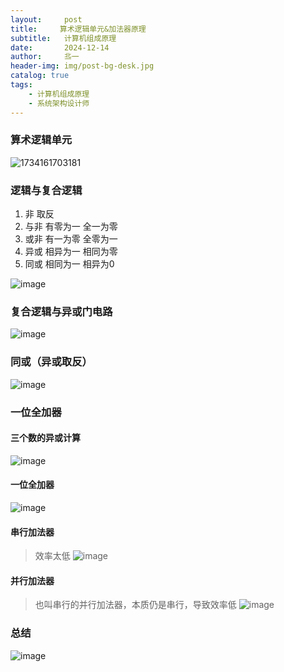 ```yaml
---
layout:     post                   
title:     算术逻辑单元&加法器原理      
subtitle:   计算机组成原理
date:       2024-12-14             
author:     丠一                 
header-img: img/post-bg-desk.jpg    
catalog: true                       
tags:                             
    - 计算机组成原理
    - 系统架构设计师
---
```

### 算术逻辑单元

![1734161703181](https://github.com/user-attachments/assets/98c88393-5122-460f-95df-f6eb51bbe41f)

### 逻辑与复合逻辑

1. 非 取反
2. 与非 有零为一 全一为零
3. 或非 有一为零 全零为一
4. 异或 相异为一 相同为零 
5. 同或 相同为一 相异为0

![image](https://github.com/user-attachments/assets/cde12d22-a31b-4e75-bebf-8a51bc68b746)

### 复合逻辑与异或门电路

![image](https://github.com/user-attachments/assets/63aafd83-61e0-4977-9009-4a0e5cfeaedd)

### 同或（异或取反）

![image](https://github.com/user-attachments/assets/de6f193b-fbee-4780-acbf-7f5978e741ea)

### 一位全加器

#### 三个数的异或计算

![image](https://github.com/user-attachments/assets/963d778f-37cd-41df-b1f0-ae84677ec3fc)

#### 一位全加器

![image](https://github.com/user-attachments/assets/06638cdb-8595-4794-af73-09e38c645d27)

#### 串行加法器
>效率太低
![image](https://github.com/user-attachments/assets/9e1b7f5e-a7f5-496a-bfe0-3c17831453c8)

#### 并行加法器
>也叫串行的并行加法器，本质仍是串行，导致效率低
![image](https://github.com/user-attachments/assets/c4e51ae8-9274-47eb-a83c-f2d222b176c6)

### 总结

![image](https://github.com/user-attachments/assets/fa2332fb-d8d9-4bb6-b957-f8477c8ffb0b)






